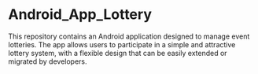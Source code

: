# Android_App_Lottery
This repository contains an Android application designed to manage event lotteries. The app allows users to participate in a simple and attractive lottery system, with a flexible design that can be easily extended or migrated by developers.
